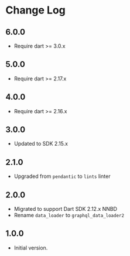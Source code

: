 # Change Log

## 6.0.0

* Require dart >=  3.0.x

## 5.0.0

* Require dart >=  2.17.x

## 4.0.0

* Require dart >= 2.16.x

## 3.0.0

* Updated to SDK 2.15.x

## 2.1.0

* Upgraded from `pendantic` to `lints` linter

## 2.0.0

* Migrated to support Dart SDK 2.12.x NNBD
* Rename `data_loader` to `graphql_data_loader2`

## 1.0.0

* Initial version.
